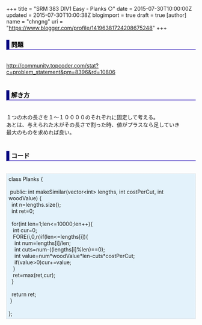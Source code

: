 +++
title = "SRM 383 DIV1 Easy - Planks ○"
date = 2015-07-30T10:00:00Z
updated = 2015-07-30T10:00:38Z
blogimport = true
draft = true
[author]
	name = "chngng"
	uri = "https://www.blogger.com/profile/14196381724208675248"
+++

<div dir="ltr" style="text-align: left;" trbidi="on"><h3 style="border-bottom: 2px solid slateblue; border-left: 8px solid navy; color: black; padding: 0px 0px 1px 5px;">問題 <br /></h3><br /><a href="http://community.topcoder.com/stat?c=problem_statement&amp;pm=8396&amp;rd=10806" target="_blank">http://community.topcoder.com/stat?c=problem_statement&amp;pm=8396&amp;rd=10806</a><br /><br /><h3 style="border-bottom: 2px solid slateblue; border-left: 8px solid navy; color: black; padding: 0px 0px 1px 5px;">解き方 </h3><br />１つの木の長さを１〜１００００のそれぞれに固定して考える。<br />あとは、与えられた木がその長さで割った時、値がプラスなら足していき<br />最大のものを求めれば良い。<br /><br /><h3 style="border-bottom: 2px solid slateblue; border-left: 8px solid navy; color: black; padding: 0px 0px 1px 5px;">コード </h3><br /><div style="background-color: #e3f2fb; border: 1px dotted #CCCCCC; padding: 5px;">class Planks {<br /><br /><span class="Apple-tab-span" style="white-space: pre;"> </span>public: int makeSimilar(vector&lt;int&gt; lengths, int costPerCut, int woodValue) {<br /><span class="Apple-tab-span" style="white-space: pre;">  </span>int n=lengths.size();<br /><span class="Apple-tab-span" style="white-space: pre;">  </span>int ret=0;<br /><br /><span class="Apple-tab-span" style="white-space: pre;">  </span>for(int len=1;len&lt;=10000;len++){<br /><span class="Apple-tab-span" style="white-space: pre;">   </span>int cur=0;<br /><span class="Apple-tab-span" style="white-space: pre;">   </span>FORE(i,0,n)if(len&lt;=lengths[i]){<br /><span class="Apple-tab-span" style="white-space: pre;">    </span>int num=lengths[i]/len;<br /><span class="Apple-tab-span" style="white-space: pre;">    </span>int cuts=num-((lengths[i]%len)==0);<br /><span class="Apple-tab-span" style="white-space: pre;">    </span>int value=num*woodValue*len-cuts*costPerCut;<br /><span class="Apple-tab-span" style="white-space: pre;">    </span>if(value&gt;0)cur+=value;<br /><span class="Apple-tab-span" style="white-space: pre;">   </span>}<br /><span class="Apple-tab-span" style="white-space: pre;">   </span>ret=max(ret,cur);<br /><span class="Apple-tab-span" style="white-space: pre;">  </span>}<br /><br /><span class="Apple-tab-span" style="white-space: pre;">  </span>return ret;<br /><span class="Apple-tab-span" style="white-space: pre;"> </span>}<br /><br />};</div></div>
